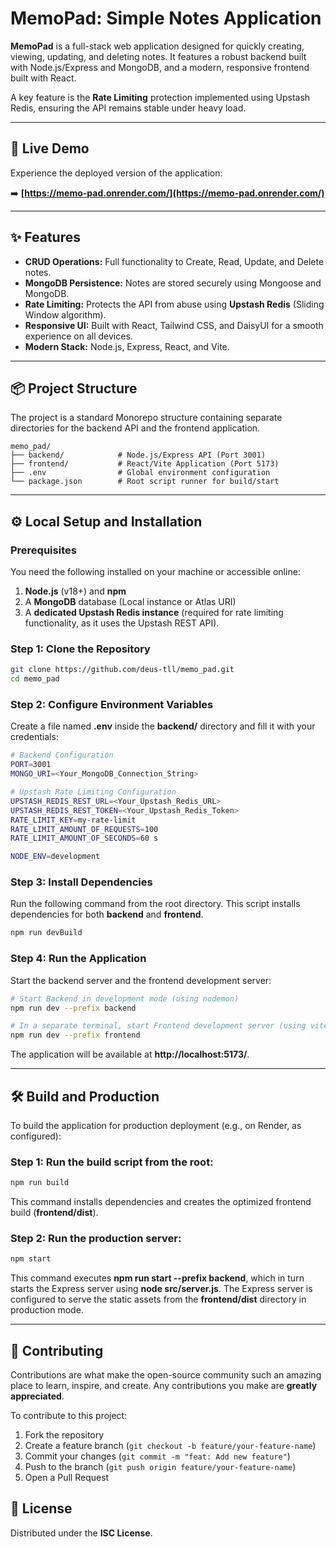 # MemoPad: Simple Notes Application

**MemoPad** is a full-stack web application designed for quickly creating, viewing, updating, and deleting notes. It features a robust backend built with Node.js/Express and MongoDB, and a modern, responsive frontend built with React.

A key feature is the **Rate Limiting** protection implemented using Upstash Redis, ensuring the API remains stable under heavy load.

---

## 🚀 Live Demo

Experience the deployed version of the application:

➡️ **[https://memo-pad.onrender.com/](https://memo-pad.onrender.com/)**

---

## ✨ Features

* **CRUD Operations:** Full functionality to Create, Read, Update, and Delete notes.
* **MongoDB Persistence:** Notes are stored securely using Mongoose and MongoDB.
* **Rate Limiting:** Protects the API from abuse using **Upstash Redis** (Sliding Window algorithm).
* **Responsive UI:** Built with React, Tailwind CSS, and DaisyUI for a smooth experience on all devices.
* **Modern Stack:** Node.js, Express, React, and Vite.

---

## 📦 Project Structure

The project is a standard Monorepo structure containing separate directories for the backend API and the frontend application.

```
memo_pad/
├── backend/            # Node.js/Express API (Port 3001)
├── frontend/           # React/Vite Application (Port 5173)
├── .env                # Global environment configuration
└── package.json        # Root script runner for build/start
```

---

## ⚙️ Local Setup and Installation

### Prerequisites

You need the following installed on your machine or accessible online:

1.  **Node.js** (v18+) and **npm**
2.  A **MongoDB** database (Local instance or Atlas URI)
3.  A **dedicated Upstash Redis instance** (required for rate limiting functionality, as it uses the Upstash REST API).

### Step 1: Clone the Repository

```bash
git clone https://github.com/deus-tll/memo_pad.git
cd memo_pad
```

### Step 2: Configure Environment Variables

Create a file named **.env** inside the **backend/** directory and fill it with your credentials:

```bash
# Backend Configuration
PORT=3001
MONGO_URI=<Your_MongoDB_Connection_String>

# Upstash Rate Limiting Configuration
UPSTASH_REDIS_REST_URL=<Your_Upstash_Redis_URL>
UPSTASH_REDIS_REST_TOKEN=<Your_Upstash_Redis_Token>
RATE_LIMIT_KEY=my-rate-limit
RATE_LIMIT_AMOUNT_OF_REQUESTS=100
RATE_LIMIT_AMOUNT_OF_SECONDS=60 s

NODE_ENV=development
```

### Step 3: Install Dependencies

Run the following command from the root directory. This script installs dependencies for both **backend** and **frontend**.

```bash
npm run devBuild
```

### Step 4: Run the Application

Start the backend server and the frontend development server:

```bash
# Start Backend in development mode (using nodemon)
npm run dev --prefix backend

# In a separate terminal, start Frontend development server (using vite)
npm run dev --prefix frontend
```
The application will be available at **http://localhost:5173/**.

---


## 🛠️ Build and Production

To build the application for production deployment (e.g., on Render, as configured):

### Step 1: Run the build script from the root:

```bash
npm run build
```

This command installs dependencies and creates the optimized frontend build (**frontend/dist**).

### Step 2: Run the production server:

```bash
npm start
```

This command executes **npm run start --prefix backend**, which in turn starts the Express server using **node src/server.js**. The Express server is configured to serve the static assets from the **frontend/dist** directory in production mode.

---

## 🤝 Contributing

Contributions are what make the open-source community such an amazing place to learn, inspire, and create. Any contributions you make are **greatly appreciated**.

To contribute to this project:

1. Fork the repository
2. Create a feature branch (`git checkout -b feature/your-feature-name`)
3. Commit your changes (`git commit -m "feat: Add new feature"`)
4. Push to the branch (`git push origin feature/your-feature-name`)
5. Open a Pull Request

## 📄 License

Distributed under the **ISC License**.